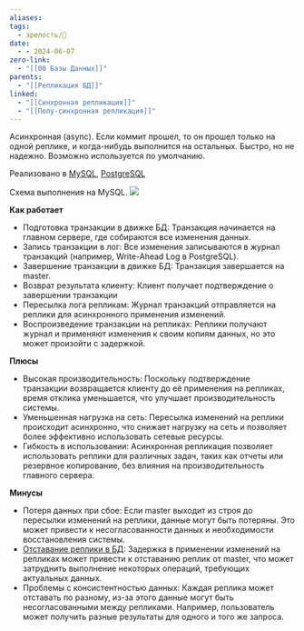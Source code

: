 ```yaml
---
aliases: 
tags:
  - зрелость/🌱
date:
  - - 2024-06-07
zero-link:
  - "[[00 Базы Данных]]"
parents:
  - "[[Репликация БД]]"
linked:
  - "[[Синхронная репликация]]"
  - "[[Полу-синхронная репликация]]"
---
```

Асинхронная (async). Если коммит прошел, то он прошел только на одной реплике, и когда-нибудь выполнится на остальных. Быстро, но не надежно. Возможно используется по умолчанию. 

Реализовано в [MySQL](00%20MySQL.md), [PostgreSQL](00%20PostgreSQL.md)

Схема выполнения на MySQL.
![](Pasted%20image%2020240206195611.png)

**Как работает**
- Подготовка транзакции в движке БД: Транзакция начинается на главном сервере, где собираются все изменения данных.
- Запись транзакции в лог: Все изменения записываются в журнал транзакций (например, Write-Ahead Log в PostgreSQL).
- Завершение транзакции в движке БД: Транзакция завершается на master.
- Возврат результата клиенту: Клиент получает подтверждение о завершении транзакции
- Пересылка лога репликам: Журнал транзакций отправляется на реплики для асинхронного применения изменений.
- Воспроизведение транзакции на репликах: Реплики получают журнал и применяют изменения к своим копиям данных, но это может произойти с задержкой.

**Плюсы**
- Высокая производительность: Поскольку подтверждение транзакции возвращается клиенту до её применения на репликах, время отклика уменьшается, что улучшает производительность системы.
- Уменьшенная нагрузка на сеть: Пересылка изменений на реплики происходит асинхронно, что снижает нагрузку на сеть и позволяет более эффективно использовать сетевые ресурсы.
- Гибкость в использовании: Асинхронная репликация позволяет использовать реплики для различных задач, таких как отчеты или резервное копирование, без влияния на производительность главного сервера.

**Минусы**
- Потеря данных при сбое: Если master выходит из строя до пересылки изменений на реплики, данные могут быть потеряны. Это может привести к несогласованности данных и необходимости восстановления системы.
- [Отставание реплики в БД](Отставание%20реплики%20в%20БД.md): Задержка в применении изменений на репликах может привести к отставанию реплик от master, что может затруднить выполнение некоторых операций, требующих актуальных данных.
- Проблемы с консистентностью данных: Каждая реплика может отставать по разному, из-за этого данные могут быть несогласованными между репликами. Например, пользователь может получить разные результаты для одного и того же запроса.